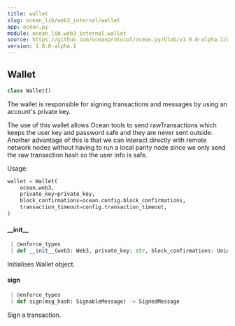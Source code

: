 ```yaml
---
title: wallet
slug: ocean_lib/web3_internal/wallet
app: ocean.py
module: ocean_lib.web3_internal.wallet
source: https://github.com/oceanprotocol/ocean.py/blob/v1.0.0-alpha.1/ocean_lib/web3_internal/wallet.py
version: 1.0.0-alpha.1
---
```

## Wallet

```python
class Wallet()
```

The wallet is responsible for signing transactions and messages by using an account's
private key.

The use of this wallet allows Ocean tools to send rawTransactions which keeps the user
key and password safe and they are never sent outside. Another advantage of this is that
we can interact directly with remote network nodes without having to run a local parity
node since we only send the raw transaction hash so the user info is safe.

Usage:
```python
wallet = Wallet(
    ocean.web3,
    private_key=private_key,
    block_confirmations=ocean.config.block_confirmations,
    transaction_timeout=config.transaction_timeout,
)
```

#### \_\_init\_\_

```python
 | @enforce_types
 | def __init__(web3: Web3, private_key: str, block_confirmations: Union[Integer, int], transaction_timeout: Union[Integer, int]) -> None
```

Initialises Wallet object.

#### sign

```python
 | @enforce_types
 | def sign(msg_hash: SignableMessage) -> SignedMessage
```

Sign a transaction.

